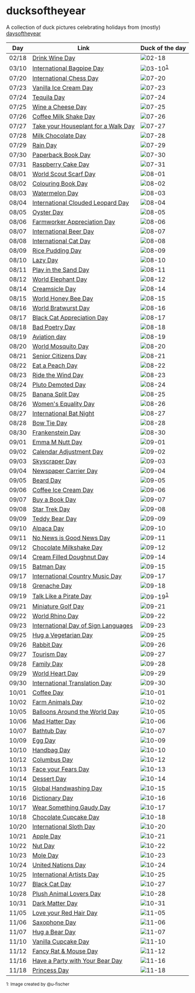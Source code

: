 # ducksoftheyear

A collection of duck pictures celebrating holidays from (mostly) [daysoftheyear](https://www.daysoftheyear.com)
 
Day | Link | Duck of the day 
--- | --- | --- 
02/18 | [Drink Wine Day](https://www.daysoftheyear.com/days/drink-wine-day) | ![02-18](./images/02-18.png) 
03/10 | [International Bagpipe Day](https://www.daysoftheyear.com/days/international-bagpipe-day) | ![03-10](./images/03-10.png)<sup>[1](#myfootnote1)</sup> 
07/20 | [International Chess Day](https://www.daysoftheyear.com/days/international-chess-day) | ![07-20](./images/07-20.png)
07/23 | [Vanilla Ice Cream Day](https://www.daysoftheyear.com/days/vanilla-ice-cream-day) | ![07-23](./images/07-23.png)
07/24 | [Tequila Day](https://www.daysoftheyear.com/days/tequila-day) | ![07-24](./images/07-24.png)
07/25 | [Wine a Cheese Day](https://www.daysoftheyear.com/days/wine-and-cheese-day) | ![07-25](./images/07-25.png)
07/26 | [Coffee Milk Shake Day](https://www.daysoftheyear.com/days/coffee-milk-shake-day) | ![07-26](./images/07-26.png)
07/27 | [Take your Houseplant for a Walk Day](https://www.daysoftheyear.com/days/take-your-houseplant-for-a-walk-day) | ![07-27](./images/07-27.png)
07/28 | [Milk Chocolate Day](https://www.daysoftheyear.com/days/milk-chocolate-day) | ![07-28](./images/07-28.png)
07/29 | [Rain Day](https://www.daysoftheyear.com/days/rain-day) | ![07-29](./images/07-29.png)
07/30 | [Paperback Book Day](https://www.daysoftheyear.com/days/paperback-book-day) | ![07-30](./images/07-30.png)
07/31 | [Raspberry Cake Day](https://www.daysoftheyear.com/days/raspberry-cake-day) | ![07-31](./images/07-31.png)
08/01 | [World Scout Scarf Day](https://www.daysoftheyear.com/days/world-scout-scarf-day) | ![08-01](./images/08-01.png)
08/02 | [Colouring Book Day](https://www.daysoftheyear.com/days/coloring-book-day) | ![08-02](./images/08-02.png)
08/03 | [Watermelon Day](https://www.daysoftheyear.com/days/watermelon-day) | ![08-03](./images/08-03.png)
08/04 | [International Clouded Leopard Day](https://www.daysoftheyear.com/days/international-clouded-leopard-day/) | ![08-04](./images/08-04.png)
08/05 | [Oyster Day](https://www.daysoftheyear.com/days/oyster-day) | ![08-05](./images/08-05.png)
08/06 | [Farmworker Appreciation Day](https://www.daysoftheyear.com/days/farmworker-appreciation-day) | ![08-06](./images/08-06.png)
08/07 | [International Beer Day](https://www.daysoftheyear.com/days/international-beer-day) | ![08-07](./images/08-07.png)
08/08 | [International Cat Day](https://www.daysoftheyear.com/days/international-cat-day) | ![08-08](./images/08-08.png)
08/09 | [Rice Pudding Day](https://www.daysoftheyear.com/days/rice-pudding-day) | ![08-09](./images/08-09.png)
08/10 | [Lazy Day](https://www.daysoftheyear.com/days/lazy-day) | ![08-10](./images/08-10.png)
08/11 | [Play in the Sand Day](https://www.daysoftheyear.com/days/play-in-the-sand-day) | ![08-11](./images/08-11.png)
08/12 | [World Elephant Day](https://www.daysoftheyear.com/days/world-elephant-day) | ![08-12](./images/08-12.png)
08/14 | [Creamsicle Day](https://www.daysoftheyear.com/days/creamsicle-day) | ![08-14](./images/08-14.png)
08/15 | [World Honey Bee Day](https://www.daysoftheyear.com/days/world-honey-bee-day) | ![08-15](./images/08-15.png)
08/16 | [World Bratwurst Day](https://www.daysoftheyear.com/days/world-bratwurst-day) | ![08-16](./images/08-16.png)
08/17 | [Black Cat Appreciation Day](https://www.daysoftheyear.com/days/black-cat-appreciation-day) | ![08-17](./images/08-17.png)
08/18 | [Bad Poetry Day](https://www.daysoftheyear.com/days/bad-poetry-day) | ![08-18](./images/08-18.png)
08/19 | [Aviation day](https://www.daysoftheyear.com/days/aviation-day) | ![08-19](./images/08-19.png)
08/20 | [World Mosquito Day](https://www.daysoftheyear.com/days/world-mosquito-day) | ![08-20](./images/08-20.png)
08/21 | [Senior Citizens Day](https://www.daysoftheyear.com/days/senior-citizens-day) | ![08-21](./images/08-21.png)
08/22 | [Eat a Peach Day](https://www.daysoftheyear.com/days/eat-a-peach-day) | ![08-22](./images/08-22.png)
08/23 | [Ride the Wind Day](https://www.daysoftheyear.com/days/ride-the-wind-day) | ![08-23](./images/08-23.png)
08/24 | [Pluto Demoted Day](https://www.daysoftheyear.com/days/pluto-demoted-day) | ![08-24](./images/08-24.png)
08/25 | [Banana Split Day](https://www.daysoftheyear.com/days/banana-split-day/) | ![08-25](./images/08-25.png)
08/26 | [Women's Equality Day](https://www.daysoftheyear.com/days/womens-equality-day/) | ![08-26](./images/08-26.png)
08/27 | [International Bat Night](https://www.daysoftheyear.com/days/international-bat-night) | ![08-27](./images/08-27.png)
08/28 | [Bow Tie Day](https://www.daysoftheyear.com/days/bow-tie-day) | ![08-28](./images/08-28.png)
08/30 | [Frankenstein Day](https://www.daysoftheyear.com/days/frankenstein-day) | ![08-30](./images/08-30.png)
09/01 | [Emma M Nutt Day](https://www.daysoftheyear.com/days/emma-m-nutt-day) | ![09-01](./images/09-01.png)
09/02 | [Calendar Adjustment Day](https://www.daysoftheyear.com/days/calendar-adjustment-day) | ![09-02](./images/09-02.png)
09/03 | [Skyscraper Day](https://www.daysoftheyear.com/days/skyscraper-day) | ![09-03](./images/09-03.png)
09/04 | [Newspaper Carrier Day](https://www.daysoftheyear.com/days/newspaper-carrier-day) | ![09-04](./images/09-04.png)
09/05 | [Beard Day](https://www.daysoftheyear.com/days/beard-day) | ![09-05](./images/09-05.png)
09/06 | [Coffee Ice Cream Day](https://www.daysoftheyear.com/days/coffee-ice-cream-day) | ![09-06](./images/09-06.png)
09/07 | [Buy a Book Day](https://www.daysoftheyear.com/days/buy-a-book-day) | ![09-07](./images/09-07.png)
09/08 | [Star Trek Day](https://www.daysoftheyear.com/days/star-trek-day) | ![09-08](./images/09-08.png)
09/09 | [Teddy Bear Day](https://www.daysoftheyear.com/days/teddy-bear-day) | ![09-09](./images/09-09.png)
09/10 | [Alpaca Day](https://www.daysoftheyear.com/days/alpaca-day) | ![09-10](./images/09-10.png)
09/11 | [No News is Good News Day](https://www.daysoftheyear.com/days/no-news-is-good-news-day) | ![09-11](./images/09-11.png)
09/12 | [Chocolate Milkshake Day](https://www.daysoftheyear.com/days/chocolate-milkshake-day) | ![09-12](./images/09-12.png)
09/14 | [Cream Filled Doughnut Day](https://www.daysoftheyear.com/days/cream-filled-doughnut-day) | ![09-14](./images/09-14.png)
09/15 | [Batman Day](https://www.daysoftheyear.com/days/batman-day) | ![09-15](./images/09-15.png)
09/17 | [International Country Music Day](https://www.daysoftheyear.com/days/international-country-music-day) | ![09-17](./images/09-17.png)
09/18 | [Grenache Day](https://www.daysoftheyear.com/days/grenache-day) | ![09-18](./images/09-18.png)
09/19 | [Talk Like a Pirate Day](https://www.daysoftheyear.com/days/talk-like-a-pirate-day) | ![09-19](./images/09-19.png)<sup>[1](#myfootnote1)</sup>
09/21 | [Miniature Golf Day](https://www.daysoftheyear.com/days/miniature-golf-day) | ![09-21](./images/09-21.png)
09/22 | [World Rhino Day](https://www.daysoftheyear.com/days/world-rhino-day) | ![09-22](./images/09-22.png)
09/23 | [International Day of Sign Languages](https://www.daysoftheyear.com/days/international-day-of-sign-languages) | ![09-23](./images/09-23.png)
09/25 | [Hug a Vegetarian Day](https://www.daysoftheyear.com/days/hug-a-vegetarian-day) | ![09-25](./images/09-25.png)
09/26 | [Rabbit Day](https://www.daysoftheyear.com/days/rabbit-day) | ![09-26](./images/09-26.png)
09/27 | [Tourism Day](https://www.daysoftheyear.com/days/tourism-day) | ![09-27](./images/09-27.png)
09/28 | [Family Day](https://www.daysoftheyear.com/days/family-day) | ![09-28](./images/09-28.png)
09/29 | [World Heart Day](https://www.daysoftheyear.com/days/heart-day) | ![09-29](./images/09-29.png)
09/30 | [International Translation Day](https://www.daysoftheyear.com/days/international-translation-day) | ![09-30](./images/09-30.png)
10/01 | [Coffee Day](https://www.daysoftheyear.com/days/coffee-day) | ![10-01](./images/10-01.png)
10/02 | [Farm Animals Day](https://www.daysoftheyear.com/days/farm-animals-day) | ![10-02](./images/10-02.png)
10/05 | [Balloons Around the World Day](https://www.daysoftheyear.com/days/balloons-around-the-world-day) | ![10-05](./images/10-05.png)
10/06 | [Mad Hatter Day](https://www.daysoftheyear.com/days/mad-hatter-day) | ![10-06](./images/10-06.png)
10/07 | [Bathtub Day](https://www.daysoftheyear.com/days/bathtub-day) | ![10-07](./images/10-07.png)
10/09 | [Egg Day](https://www.daysoftheyear.com/days/egg-day) | ![10-09](./images/10-09.png)
10/10 | [Handbag Day](https://www.daysoftheyear.com/days/handbag-day) | ![10-10](./images/10-10.png)
10/12 | [Columbus Day](https://www.daysoftheyear.com/days/columbus-day) | ![10-12](./images/10-12.png)
10/13 | [Face your Fears Day](https://www.daysoftheyear.com/days/face-your-fears-day) | ![10-13](./images/10-13.png)
10/14 | [Dessert Day](https://www.daysoftheyear.com/days/dessert-day) | ![10-14](./images/10-14.png)
10/15 | [Global Handwashing Day](https://www.daysoftheyear.com/days/global-handwashing-day) | ![10-15](./images/10-15.png)
10/16 | [Dictionary Day](https://www.daysoftheyear.com/days/dictionary-day) | ![10-16](./images/10-16.png)
10/17 | [Wear Something Gaudy Day](https://www.daysoftheyear.com/days/wear-something-gaudy-day) | ![10-17](./images/10-17.png)
10/18 | [Chocolate Cupcake Day](https://www.daysoftheyear.com/days/chocolate-cupcake-day) | ![10-18](./images/10-18.png)
10/20 | [International Sloth Day](https://www.daysoftheyear.com/days/international-sloth-day) | ![10-20](./images/10-20.png)
10/21 | [Apple Day](https://www.daysoftheyear.com/days/apple-day) | ![10-21](./images/10-21.png)
10/22 | [Nut Day](https://www.daysoftheyear.com/days/nut-day) | ![10-22](./images/10-22.png)
10/23 | [Mole Day](https://www.daysoftheyear.com/days/mole-day) | ![10-23](./images/10-23.png)
10/24 | [United Nations Day](https://www.daysoftheyear.com/days/united-nations-day) | ![10-24](./images/10-24.png)
10/25 | [International Artists Day](https://www.daysoftheyear.com/days/international-artists-day) | ![10-25](./images/10-25.png)
10/27 | [Black Cat Day](https://www.daysoftheyear.com/days/black-cat-day) | ![10-27](./images/10-27.png)
10/28 | [Plush Animal Lovers Day](https://www.daysoftheyear.com/days/plush-animal-lovers-day) | ![10-28](./images/10-28.png)
10/31 | [Dark Matter Day](https://www.darkmatterday.com/) | ![10-31](./images/10-31.png)
11/05 | [Love your Red Hair Day](https://www.daysoftheyear.com/days/love-your-red-hair-day) | ![11-05](./images/11-05.png)
11/06 | [Saxophone Day](https://www.daysoftheyear.com/days/saxophone-day) | ![11-06](./images/11-06.png)
11/07 | [Hug a Bear Day](https://www.daysoftheyear.com/days/hug-a-bear-day) | ![11-07](./images/11-07.png)
11/10 | [Vanilla Cupcake Day](https://www.daysoftheyear.com/days/vanilla-cupcake-day) | ![11-10](./images/11-10.png)
11/12 | [Fancy Rat & Mouse Day](https://www.daysoftheyear.com/days/fancy-rat-mouse-day) | ![11-12](./images/11-12.png)
11/16 | [Have a Party with Your Bear Day](https://www.daysoftheyear.com/days/have-a-party-with-your-bear-day) | ![11-16](./images/11-16.png)
11/18 | [Princess Day](https://www.daysoftheyear.com/days/princess-day) | ![11-18](./images/11-18.png)


<sub><a name="myfootnote1">1</a>: Image created by @u-fischer </sub>